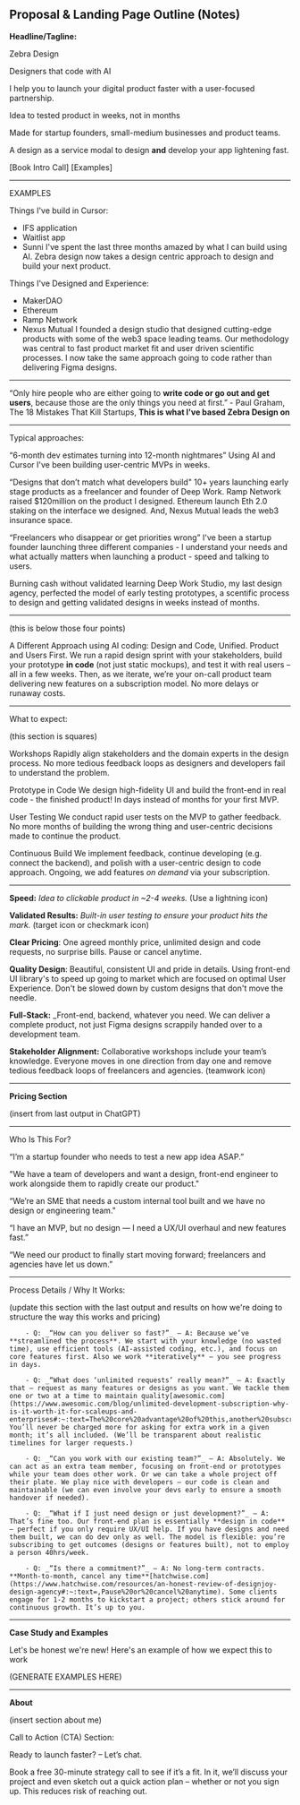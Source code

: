 
## Proposal & Landing Page Outline (Notes)

**Headline/Tagline:**

Zebra Design 

Designers that code with AI 

I help you to launch your digital product faster with a user-focused partnership. 

Idea to tested product in weeks, not in months 

Made for startup founders, small-medium businesses and product teams. 

A design as a service modal to design **and** develop your app lightening fast. 

[Book Intro Call]   [Examples]

--- 

EXAMPLES 

Things I've build in Cursor: 
- IFS application 
- Waitlist app 
- Sunni 
I've spent the last three months amazed by what I can build using AI. Zebra design now takes a design centric approach to design and build your next product. 

Things I've Designed and Experience: 
- MakerDAO 
- Ethereum 
- Ramp Network 
- Nexus Mutual 
I founded a design studio that designed cutting-edge products with some of the web3 space leading teams. Our methodology was central to fast product market fit and user driven scientific processes. I now take the same approach going to code rather than delivering Figma designs. 

--- 

“Only hire people who are either going to **write code or go out and get users**, because those are the only things you need at first.” - Paul Graham, The 18 Mistakes That Kill Startups, **This is what I've based Zebra Design on**

--- 

Typical approaches: 

“6-month dev estimates turning into 12-month nightmares”
Using AI and Cursor I've been building user-centric MVPs in weeks. 

“Designs that don’t match what developers build" 
10+ years launching early stage products as a freelancer and founder of Deep Work. Ramp Network raised $120million on the product I designed. Ethereum launch Eth 2.0 staking on the interface we designed. And, Nexus Mutual leads the web3 insurance space. 

“Freelancers who disappear or get priorities wrong”
I've been a startup founder launching three different companies - I understand your needs and what actually matters when launching a product - speed and talking to users. 

Burning cash without validated learning
Deep Work Studio, my last design agency, perfected the model of early testing prototypes, a scentific process to design and getting validated designs in weeks instead of months. 

--- 
(this is below those four points)

A Different Approach using AI coding: Design and Code, Unified. Product and Users First. 
We run a rapid design sprint with your stakeholders, build your prototype **in code** (not just static mockups), and test it with real users – all in a few weeks. Then, as we iterate, we’re your on-call product team delivering new features on a subscription model. No more delays or runaway costs. 

--- 

What to expect: 

(this section is squares)

Workshops 
Rapidly align stakeholders and the domain experts in the design process. No more tedious feedback loops as designers and developers fail to understand the problem. 

Prototype in Code
We design high-fidelity UI and build the front-end in real code - the finished product! In days instead of months for your first MVP. 

User Testing
We conduct rapid user tests on the MVP to gather feedback. No more months of building the wrong thing and user-centric decisions made to continue the product. 

Continuous Build 
We implement feedback, continue developing (e.g. connect the backend), and polish with a user-centric design to code approach. Ongoing, we add features _on demand_ via your subscription.

--- 

**Speed:** _Idea to clickable product in ~2-4 weeks._ (Use a lightning icon)

**Validated Results:** _Built-in user testing to ensure your product hits the mark._ (target icon or checkmark icon)

**Clear Pricing**: One agreed monthly price, unlimited design and code requests, no surprise bills. Pause or cancel anytime.

**Quality Design**: Beautiful, consistent UI and pride in details. Using front-end UI library's to speed up going to market which are focused on optimal User Experience. Don't be slowed down by custom designs that don't move the needle. 

**Full-Stack:** _Front-end, backend, whatever you need. We can deliver a complete product, not just Figma designs scrappily handed over to a development team. 

**Stakeholder Alignment:** Collaborative workshops include your team’s knowledge. Everyone moves in one direction from day one and remove tedious feedback loops of freelancers and agencies. (teamwork icon)

--- 

**Pricing Section** 

(insert from last output in ChatGPT)


--- 

Who Is This For?

“I’m a startup founder who needs to test a new app idea ASAP.”

"We have a team of developers and want a design, front-end engineer to work alongside them to rapidly create our product."

 “We’re an SME that needs a custom internal tool built and we have no design or engineering team." 

“I have an MVP, but no design — I need a UX/UI overhaul and new features fast.”

“We need our product to finally start moving forward; freelancers and agencies have let us down.”

--- 
  
Process Details / Why It Works:

(update this section with the last output and results on how we're doing to structure the way this works and pricing)

        - Q: _“How can you deliver so fast?”_ – A: Because we’ve **streamlined the process**. We start with your knowledge (no wasted time), use efficient tools (AI-assisted coding, etc.), and focus on core features first. Also we work **iteratively** – you see progress in days.
            
        - Q: _“What does ‘unlimited requests’ really mean?”_ – A: Exactly that – request as many features or designs as you want. We tackle them one or two at a time to maintain quality[awesomic.com](https://www.awesomic.com/blog/unlimited-development-subscription-why-is-it-worth-it-for-scaleups-and-enterprises#:~:text=The%20core%20advantage%20of%20this,another%20subscription%20increases%20the%20number). You’ll never be charged more for asking for extra work in a given month; it’s all included. (We’ll be transparent about realistic timelines for larger requests.)
            
        - Q: _“Can you work with our existing team?”_ – A: Absolutely. We can act as an extra team member, focusing on front-end or prototypes while your team does other work. Or we can take a whole project off their plate. We play nice with developers – our code is clean and maintainable (we can even involve your devs early to ensure a smooth handover if needed).
            
        - Q: _“What if I just need design or just development?”_ – A: That’s fine too. Our front-end plan is essentially **design in code** – perfect if you only require UX/UI help. If you have designs and need them built, we can do dev only as well. The model is flexible: you’re subscribing to get outcomes (designs or features built), not to employ a person 40hrs/week.
            
        - Q: _“Is there a commitment?”_ – A: No long-term contracts. **Month-to-month, cancel any time**[hatchwise.com](https://www.hatchwise.com/resources/an-honest-review-of-designjoy-design-agency#:~:text=,Pause%20or%20cancel%20anytime). Some clients engage for 1-2 months to kickstart a project; others stick around for continuous growth. It’s up to you.

---  

**Case Study and Examples**

Let's be honest we're new! Here's an example of how we expect this to work 

(GENERATE EXAMPLES HERE)

---

**About**

(insert section about me)

Call to Action (CTA) Section:

Ready to launch faster? – Let’s chat.

Book a free 30-minute strategy call to see if it’s a fit. In it, we’ll discuss your project and even sketch out a quick action plan – whether or not you sign up. This reduces risk of reaching out.

